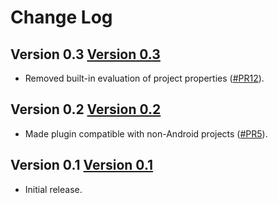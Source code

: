 Change Log
==========

Version 0.3 [Version 0.3](https://github.com/novoda/gradle-build-properties-plugin/releases/tag/v0.3)
--------------------------

- Removed built-in evaluation of project properties ([#PR12](https://github.com/novoda/gradle-build-properties-plugin/pull/12)).

Version 0.2 [Version 0.2](https://github.com/novoda/gradle-build-properties-plugin/releases/tag/v0.2)
--------------------------

- Made plugin compatible with non-Android projects ([#PR5](https://github.com/novoda/gradle-build-properties-plugin/pull/5)).

Version 0.1 [Version 0.1](https://github.com/novoda/gradle-build-properties-plugin/releases/tag/v0.1)
--------------------------

- Initial release.
